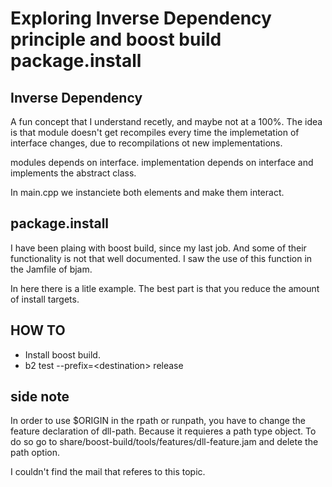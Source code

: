 # Exploring Inverse Dependency principle and boost build package.install

## Inverse Dependency

A fun concept that I understand recetly, and maybe not at a 100%.
The idea is that module doesn't get recompiles every time the implemetation 
of interface changes, due to recompilations ot new implementations.

modules depends on interface.
implementation depends on interface and implements the abstract class.

In main.cpp we instanciete both elements and make them interact.

## package.install

I have been plaing with boost build, since my last job. And some of their functionality is 
not that well documented. I saw the use of this function in the Jamfile of bjam.

In here there is a litle example. The best part is that you reduce the amount of install targets.

## HOW TO

 - Install boost build.
 - b2 test --prefix=\<destination\> release

 ## side note

 In order to use $ORIGIN in the rpath or runpath, you have to change the feature declaration 
 of dll-path. Because it requieres a path type object.
 To do so go to share/boost-build/tools/features/dll-feature.jam and delete the path option.

 I couldn't find the mail that referes to this topic.

